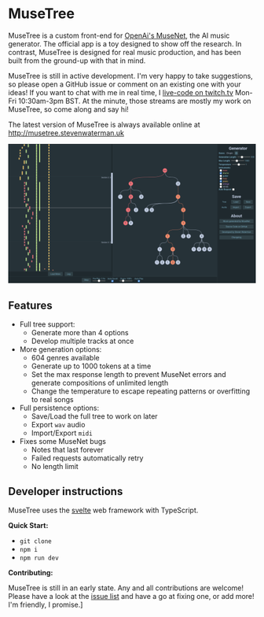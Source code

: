 # MuseTree

MuseTree is a custom front-end for [OpenAi's MuseNet](https://openai.com/blog/musenet/), the AI music generator.
The official app is a toy designed to show off the research.
In contrast, MuseTree is designed for real music production, and has been built from the ground-up with that in mind.

MuseTree is still in active development. I'm very happy to take suggestions, so please open a GitHub issue or comment on an existing one with your ideas!
If you want to chat with me in real time, I [live-code on twitch.tv](twitch.tv/stevenwaterman) Mon-Fri 10:30am-3pm BST.
At the minute, those streams are mostly my work on MuseTree, so come along and say hi!

The latest version of MuseTree is always available online at http://musetree.stevenwaterman.uk

![Screenshot of Musetree](musetree.png)

## Features

* Full tree support:
    * Generate more than 4 options
    * Develop multiple tracks at once
* More generation options:
    * 604 genres available
    * Generate up to 1000 tokens at a time
    * Set the max response length to prevent MuseNet errors and generate compositions of unlimited length
    * Change the temperature to escape repeating patterns or overfitting to real songs
* Full persistence options:
    * Save/Load the full tree to work on later
    * Export `wav` audio
    * Import/Export `midi`
* Fixes some MuseNet bugs
    * Notes that last forever
    * Failed requests automatically retry
    * No length limit

## Developer instructions

MuseTree uses the [svelte](https://svelte.dev/) web framework with TypeScript.

**Quick Start:**

* `git clone`
* `npm i`
* `npm run dev`

**Contributing:**

MuseTree is still in an early state.
Any and all contributions are welcome!
Please have a look at the [issue list](https://github.com/stevenwaterman/musetree/issues) and have a go at fixing one, or add more!
I'm friendly, I promise.]
